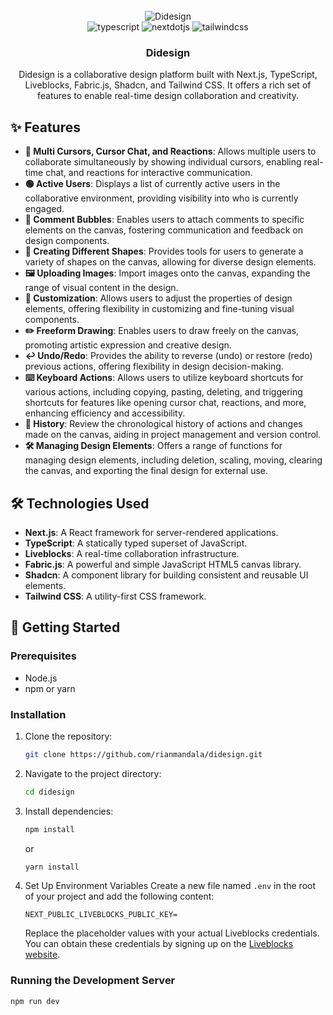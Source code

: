 <div align="center">
  <br />
    <img src="https://github.com/user-attachments/assets/01b13643-0012-4727-8880-aa6817e9c735" alt="Didesign">
  <br />

  <div>
    <img src="https://img.shields.io/badge/-TypeScript-black?style=for-the-badge&logoColor=white&logo=typescript&color=3178C6" alt="typescript" />
    <img src="https://img.shields.io/badge/-Next_JS-black?style=for-the-badge&logoColor=white&logo=nextdotjs&color=000000" alt="nextdotjs" />
    <img src="https://img.shields.io/badge/-Tailwind_CSS-black?style=for-the-badge&logoColor=white&logo=tailwindcss&color=06B6D4" alt="tailwindcss" />
  </div>

  <h3 align="center">Didesign</h3>

   <div align="center">
     Didesign is a collaborative design platform built with Next.js, TypeScript, Liveblocks, Fabric.js, Shadcn, and Tailwind CSS. It offers a rich set of features to enable real-time design collaboration and creativity.
    </div>
</div>

## ✨ Features

- **👥 Multi Cursors, Cursor Chat, and Reactions**: Allows multiple users to collaborate simultaneously by showing individual cursors, enabling real-time chat, and reactions for interactive communication.
- **🟢 Active Users**: Displays a list of currently active users in the collaborative environment, providing visibility into who is currently engaged.
- **💬 Comment Bubbles**: Enables users to attach comments to specific elements on the canvas, fostering communication and feedback on design components.
- **🔺 Creating Different Shapes**: Provides tools for users to generate a variety of shapes on the canvas, allowing for diverse design elements.
- **🖼️ Uploading Images**: Import images onto the canvas, expanding the range of visual content in the design.
- **🎨 Customization**: Allows users to adjust the properties of design elements, offering flexibility in customizing and fine-tuning visual components.
- **✏️ Freeform Drawing**: Enables users to draw freely on the canvas, promoting artistic expression and creative design.
- **↩️ Undo/Redo**: Provides the ability to reverse (undo) or restore (redo) previous actions, offering flexibility in design decision-making.
- **⌨️ Keyboard Actions**: Allows users to utilize keyboard shortcuts for various actions, including copying, pasting, deleting, and triggering shortcuts for features like opening cursor chat, reactions, and more, enhancing efficiency and accessibility.
- **📜 History**: Review the chronological history of actions and changes made on the canvas, aiding in project management and version control.
- **🛠️ Managing Design Elements**: Offers a range of functions for managing design elements, including deletion, scaling, moving, clearing the canvas, and exporting the final design for external use.

## 🛠️ Technologies Used

- **Next.js**: A React framework for server-rendered applications.
- **TypeScript**: A statically typed superset of JavaScript.
- **Liveblocks**: A real-time collaboration infrastructure.
- **Fabric.js**: A powerful and simple JavaScript HTML5 canvas library.
- **Shadcn**: A component library for building consistent and reusable UI elements.
- **Tailwind CSS**: A utility-first CSS framework.

## 🚀 Getting Started

### Prerequisites

- Node.js
- npm or yarn

### Installation

1. Clone the repository:

   ```bash
   git clone https://github.com/rianmandala/didesign.git
   ```

2. Navigate to the project directory:

   ```bash
   cd didesign
   ```

3. Install dependencies:

   ```bash
   npm install
   ```

   or

   ```bash
   yarn install
   ```

4. Set Up Environment Variables
   Create a new file named `.env` in the root of your project and add the following content:

   ```env
   NEXT_PUBLIC_LIVEBLOCKS_PUBLIC_KEY=
   ```

   Replace the placeholder values with your actual Liveblocks credentials. You can obtain these credentials by signing up on the [Liveblocks website](https://liveblocks.io).

### Running the Development Server

```bash
npm run dev
```
